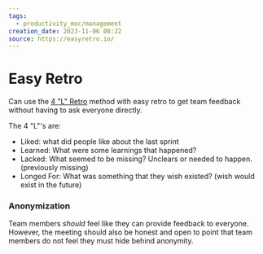 ```yaml
---
tags:
  - productivity_moc/management
creation_date: 2023-11-06 08:22
source: https://easyretro.io/
---
```

# Easy Retro

Can use the [4 "L" Retro](https://www.teamretro.com/retrospectives/4ls-retrospective) method with easy retro to get team feedback without having to ask everyone directly.

The 4 "L"'s are:
* Liked: what did people like about the last sprint
* Learned: What were some learnings that happened?
* Lacked: What seemed to be missing? Unclears or needed to happen. (previously missing)
* Longed For: What was something that they wish existed? (wish would exist in the future)

### Anonymization

Team members _should_ feel like they can provide feedback to everyone. However, the meeting should also be honest and open to point that team members do not feel they must hide behind anonymity. 